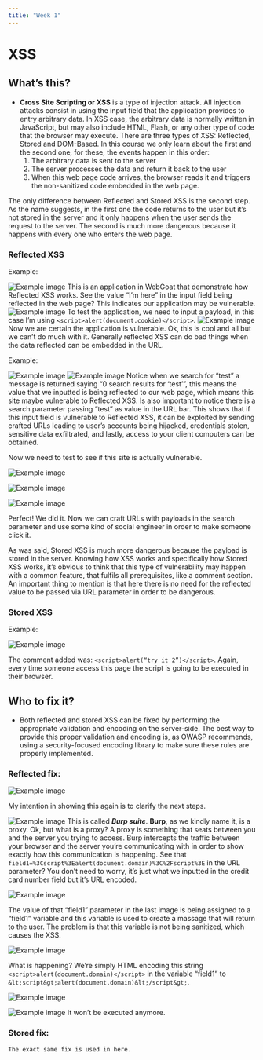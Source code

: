 ```yaml
---
title: "Week 1"    
---
```


# **XSS** # 
## **What’s this?** ##
 - **Cross Site Scripting or XSS** is a type of injection attack. All injection attacks consist in using the input field that the application provides to entry arbitrary data. In XSS case, the arbitrary data is normally written in JavaScript, but may also include HTML, Flash, or any other type of code that the browser may execute. There are three types of XSS: Reflected, Stored and DOM-Based. In this course we only learn about the first and the second one, for these, the events happen in this order:
    1. The arbitrary data is sent to the server
    2. The server processes the data and return it back to the user
    3. When this web page code arrives, the browser reads it and triggers the non-sanitized code embedded in the web page. 
    
The only difference between Reflected and Stored XSS is the second step. As the name suggests, in the first one the code returns to the user but it’s not stored in the server and it only happens when the user sends the request to the server. The second is much more dangerous because it happens with every one who enters the web page.

### Reflected XSS

Example:

![Example image](../../image.PNG)
This is an application in WebGoat that demonstrate how Reflected XSS works. See the value “I’m here” in the input field being reflected in the web page? This indicates our application may be vulnerable.
![Example image](../../5.PNG)
To test the application, we need to input a payload, in this case I’m using ```<script>alert(document.cookie)</script>```.
![Example image](../../17.PNG)
Now we are certain the application is vulnerable. Ok, this is cool and all but we can’t do much with it. Generally reflected XSS can do bad things when the data reflected can be embedded in the URL.

Example:

![Example image](../../1.PNG)
![Example image](../../2.PNG)
Notice when we search for “test” a message is returned saying “0 search results for ‘test’”, this means the value that we inputted is being reflected to our web page, which means this site maybe vulnerable to Reflected XSS. Is also important to notice there is a search parameter passing “test” as value in the URL bar. This shows that if this input field is vulnerable to Reflected XSS, it can be exploited by sending crafted URLs leading to user’s accounts being hijacked, credentials stolen, sensitive data exfiltrated, and lastly, access to your client computers can be obtained.

Now we need to test to see if this site is actually vulnerable.

![Example image](../../3.PNG)

![Example image](../../18.PNG)

![Example image](../../19.PNG)

Perfect! We did it.	 Now we can craft URLs with payloads in the search parameter and use some kind of social engineer in order to make someone click it.

As was said, Stored XSS is much more dangerous because the payload is stored in the server. Knowing how XSS works and specifically how Stored XSS works, it’s obvious to think that this type of vulnerability may happen with a common feature, that fulfils all prerequisites, like a comment section. An important thing to mention is that here there is no need for the reflected value to be passed via URL parameter in order to be dangerous.

### Stored XSS

Example:

![Example image](../../20.PNG)

The comment added was: ```<script>alert(“try it 2”)</script>```.
Again, every time someone access this page the script is going to be executed in their browser. 

## **Who to fix it?**
- Both reflected and stored XSS can be fixed by performing the appropriate validation and encoding on the server-side. The best way to provide this proper validation and encoding is, as OWASP recommends, using a security-focused encoding library to make sure these rules are properly implemented.

### Reflected fix:

![Example image](../../12.PNG)

My intention in showing this again is to clarify the next steps.

![Example image](../../21.PNG)
This is called ***Burp suite***. **Burp**, as we kindly name it, is a proxy. Ok, but what is a proxy? A proxy is something that seats between you and the server you trying to access. Burp intercepts the traffic between your browser and the server you’re communicating with in order to show exactly how this communication is happening. See that ```field1=%3Cscript%3Ealert(document.domain)%3C%2Fscript%3E``` in the URL parameter?
You don’t need to worry, it’s just what we inputted in the credit card number field but it’s URL encoded.

![Example image](../../8.PNG)

The value of that “field1” parameter in the last image is being assigned to a “field1” variable and this variable is used to create a massage that will return to the user. The problem is that this variable is not being sanitized, which causes the XSS.

![Example image](../../9.PNG)

What is happening? We’re simply HTML encoding this string ```<script>alert(document.domain)</script>``` in the variable “field1” to ```&lt;script&gt;alert(document.domain)&lt;/script&gt;```.

![Example image](../../11.PNG)

![Example image](../../10.PNG)
It won’t be executed anymore.

### Stored fix: 
    The exact same fix is used in here.
